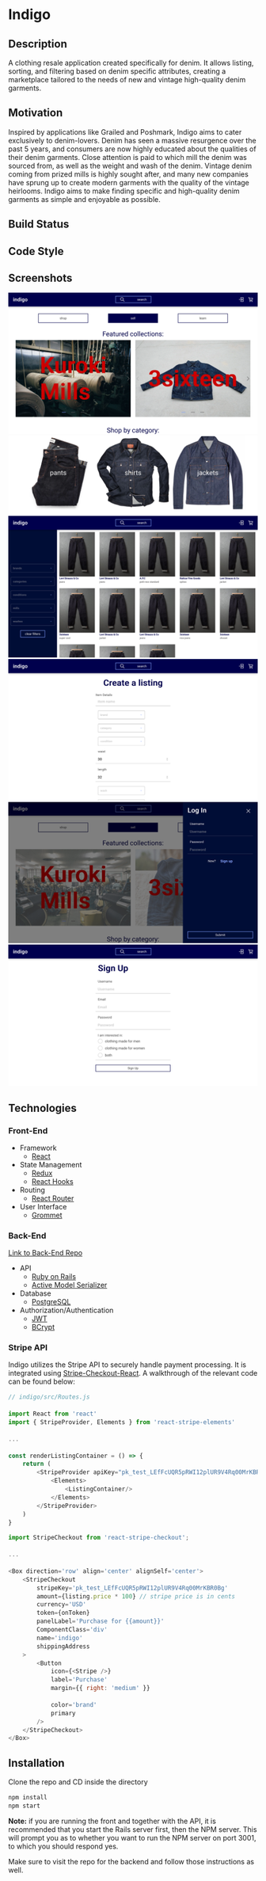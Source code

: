 # Indigo

## Description

A clothing resale application created specifically for denim. It allows listing, sorting, and filtering based on denim specific attributes, creating a marketplace tailored to the needs of new and vintage high-quality denim garments.

## Motivation

Inspired by applications like Grailed and Poshmark, Indigo aims to cater exclusively to denim-lovers. Denim has seen a massive resurgence over the past 5 years, and consumers are now highly educated about the qualities of their denim garments. Close attention is paid to which mill the denim was sourced from, as well as the weight and wash of the denim. Vintage denim coming from prized mills is highly sought after, and many new companies have sprung up to create modern garments with the quality of the vintage heirlooms. Indigo aims to make finding specific and high-quality denim garments as simple and enjoyable as possible.

## Build Status

## Code Style

## Screenshots

![screenshot of Indigo's home page, part 1](./public/indigo-home-1.png 'home page 1')
![screenshot of Indigo's home page, part 1](./public/indigo-home-2.png 'home page 2')
![screenshot of Indigo's shopping page, showing many listings and filters for them](./public/indigo-listings.png 'listings')
![screenshot of Indigo's new listing form](./public/indigo-new-listing.png 'new listing')
![screenshot of Indigo's login modal](./public/indigo-login.png 'log in')
![screenshot of Indigo's sign up form](./public/indigo-signup.png 'sign up')

## Technologies

### Front-End

-   Framework
    -   [React](www.github.com/react)
-   State Management
    -   [Redux](link)
    -   [React Hooks](link)
-   Routing
    -   [React Router](link)
-   User Interface
    -   [Grommet](www.github.com/grommet)

### Back-End

[Link to Back-End Repo](https://github.com/shanelonergan/indigo-api)

-   API
    -   [Ruby on Rails](link)
    -   [Active Model Serializer](link)
-   Database
    -   [PostgreSQL](link)
-   Authorization/Authentication
    -   [JWT](link)
    -   [BCrypt](link)

### Stripe API

Indigo utilizes the Stripe API to securely handle payment processing. It is integrated using [Stripe-Checkout-React](link). A walkthrough of the relevant code can be found below:

```javascript
// indigo/src/Routes.js

import React from 'react'
import { StripeProvider, Elements } from 'react-stripe-elements'

...

const renderListingContainer = () => {
    return (
        <StripeProvider apiKey="pk_test_LEfFcUQR5pRWI12plUR9V4Rq00MrKBR0Bg">
            <Elements>
                <ListingContainer/>
            </Elements>
        </StripeProvider>
    )
}
```

```javascript
import StripeCheckout from 'react-stripe-checkout';

...

<Box direction='row' align='center' alignSelf='center'>
    <StripeCheckout
        stripeKey='pk_test_LEfFcUQR5pRWI12plUR9V4Rq00MrKBR0Bg'
        amount={listing.price * 100} // stripe price is in cents
        currency='USD'
        token={onToken}
        panelLabel='Purchase for {{amount}}'
        ComponentClass='div'
        name='indigo'
        shippingAddress
    >
        <Button
            icon={<Stripe />}
            label='Purchase'
            margin={{ right: 'medium' }}

            color='brand'
            primary
        />
    </StripeCheckout>
</Box>
```

## Installation

Clone the repo and CD inside the directory

```bash
npm install
npm start
```

**Note:** if you are running the front and together with the API, it is recommended that you start the Rails server first, then the NPM server. This will prompt you as to whether you want to run the NPM server on port 3001, to which you should respond yes.

Make sure to visit the repo for the backend and follow those instructions as well.
